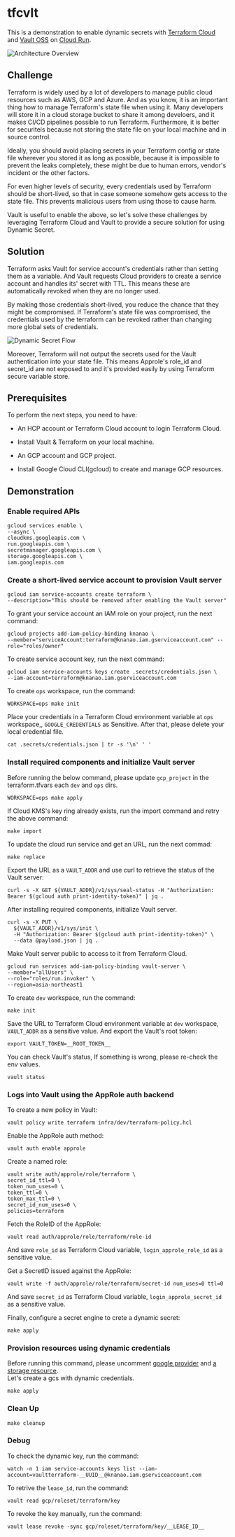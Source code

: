 # tfcvlt
This is a demonstration to enable dynamic secrets with [Terraform Cloud](https://cloud.hashicorp.com/products/terraform) and [Vault OSS](https://www.vaultproject.io/) on [Cloud Run](https://cloud.google.com/run).

![Architecture Overview](public/architecture-overview.png)

## Challenge
Terraform is widely used by a lot of developers to manage public cloud resources such as AWS, GCP and Azure.
And as you know, it is an important thing how to manage Terraform's state file when using it.
Many developers will store it in a cloud storage bucket to share it among develoers, and it makes CI/CD pipelines possible to run Terraform.
Furthermore, it is better for securiteis because not storing the state file on your local machine and in source control.

Ideally, you should avoid placing secrets in your Terraform config or state file wherever you stored it as long as possible,
because it is impossible to prevent the leaks completely, these might be due to human errors, vendor's incident or the other factors.
 
For even higher levels of security, every credentials used by Terraform should be short-lived, so that in case someone somehow gets access to the state file.
This prevents malicious users from using those to cause harm.

Vault is useful to enable the above, so let's solve these challenges by leveraging Terraform Cloud and Vault to provide a secure solution for using Dynamic Secret.


## Solution
Terraform asks Vault for service account's credentials rather than setting them as a variable.
And Vault requests Cloud providers to create a service account and handles its' secret with TTL.
This means these are automatically revoked when they are no longer used.

By making those credentials short-lived, you reduce the chance that they might be compromised.
If Terraform's state file was compromised, the credentials used by the terraform can be revoked rather than changing more global sets of credentials.

![Dynamic Secret Flow](public/dynamic-secret.png)

Moreover, Terraform will not output the secrets used for the Vault authentication into your state file.
This means Approle's role_id and secret_id are not exposed to and it's provided easily by using Terraform secure variable store.


## Prerequisites
To perform the next steps, you need to have:

* An HCP account or Terraform Cloud account to login Terraform Cloud.

* Install Vault & Terraform on your local machine.

* An GCP account and GCP project.

* Install Google Cloud CLI(gcloud) to create and manage GCP resources.


## Demonstration
### Enable required APIs
```
gcloud services enable \
--async \
cloudkms.googleapis.com \
run.googleapis.com \
secretmanager.googleapis.com \
storage.googleapis.com \
iam.googleapis.com
```

### Create a short-lived service account to provision Vault server
```
gcloud iam service-accounts create terraform \
--description="This should be removed after enabling the Vault server"
```

To grant your service account an IAM role on your project, run the next command:
```
gcloud projects add-iam-policy-binding knanao \
--member="serviceAccount:terraform@knanao.iam.gserviceaccount.com" --role="roles/owner"
```

To create service account key, run the next command:
```
gcloud iam service-accounts keys create .secrets/credentials.json \
--iam-account=terraform@knanao.iam.gserviceaccount.com
```

To create `ops` workspace, run the command:
```
WORKSPACE=ops make init
```

Place your credentials in a Terraform Cloud environment variable at `ops` workspace,, `GOOGLE_CREDENTIALS` as Sensitive.
After that, please delete your local credential file.
```
cat .secrets/credentials.json | tr -s '\n' ' '
```

### Install required components and initialize Vault server
Before running the below command, please update `gcp_project` in the terraform.tfvars each `dev` and `ops` dirs.
```
WORKSPACE=ops make apply
```

If Cloud KMS's key ring already exists, run the import command and retry the above command:
```
make import
```

To update the cloud run service and get an URL, run the next commad:
```
make replace
```

Export the URL as a `VAULT_ADDR` and use curl to retrieve the status of the Vault server:
```
curl -s -X GET ${VAULT_ADDR}/v1/sys/seal-status -H "Authorization: Bearer $(gcloud auth print-identity-token)" | jq .
```

After installing required components, initialize Vault server.
```
curl -s -X PUT \
  ${VAULT_ADDR}/v1/sys/init \
  -H "Authorization: Bearer $(gcloud auth print-identity-token)" \
  --data @payload.json | jq .
```

Make Vault server public to access to it from Terraform Cloud.
```
gcloud run services add-iam-policy-binding vault-server \
--member="allUsers" \
--role="roles/run.invoker" \
--region=asia-northeast1
```

To create `dev` workspace, run the command:
```
make init
```

Save the URL to Terraform Cloud environment variable at `dev` workspace, `VAULT_ADDR` as a sensitive value.
And export the Vault's root token:
```
export VAULT_TOKEN=__ROOT_TOKEN__
```

You can check Vault's status, If something is wrong, please re-check the env values.
```
vault status
```
### Logs into Vault using the AppRole auth backend
To create a new policy in Vault:
```
vault policy write terraform infra/dev/terraform-policy.hcl
```

Enable the AppRole auth method:
```
vault auth enable approle
```

Create a named role:
```
vault write auth/approle/role/terraform \ 
secret_id_ttl=0 \
token_num_uses=0 \
token_ttl=0 \
token_max_ttl=0 \
secret_id_num_uses=0 \
policies=terraform
```

Fetch the RoleID of the AppRole:
```
vault read auth/approle/role/terraform/role-id
```
And save `role_id` as Terraform Cloud variable, `login_approle_role_id` as a sensitive value.

Get a SecretID issued against the AppRole:
```
vault write -f auth/approle/role/terraform/secret-id num_uses=0 ttl=0
```
And save `secret_id` as Terraform Cloud variable, `login_approle_secret_id` as a sensitive value.

Finally, configure a secret engine to crete a dynamic secret:
```
make apply
```

### Provision resources using dynamic credentials
Before running this command, please uncomment [google provider](https://github.com/knanao/tfcvlt/blob/main/infra/dev/provider.tf) and [a storage resource](https://github.com/knanao/tfcvlt/blob/main/infra/dev/storage.tf).\
Let's create a gcs with dynamic credentials.
```
make apply
```

### Clean Up
```
make cleanup
```

### Debug
To check the dynamic key, run the command:
```
watch -n 1 iam service-accounts keys list --iam-account=vaultterraform-__UUID__@knanao.iam.gserviceaccount.com
```

To retrive the `lease_id`, run the command:
```
vault read gcp/roleset/terraform/key
```

To revoke the key manually, run the command:
```
vault lease revoke -sync gcp/roleset/terraform/key/__LEASE_ID__
```
